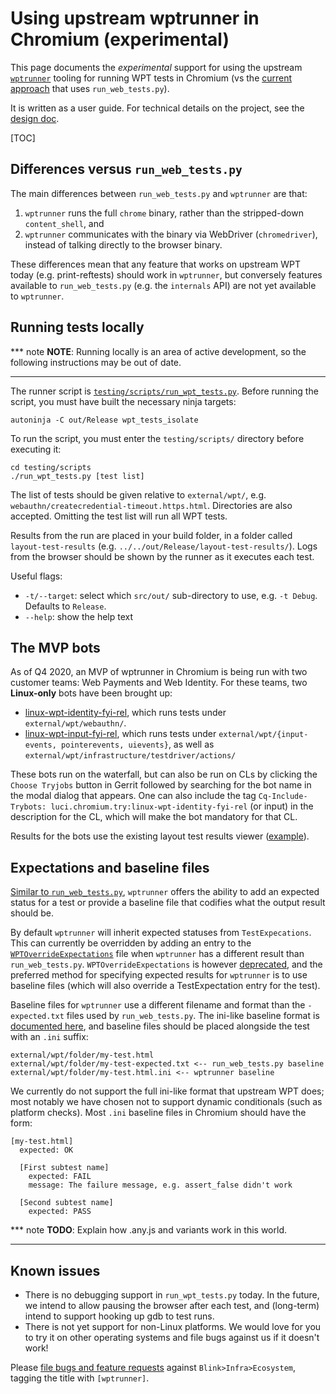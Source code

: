 # Using upstream wptrunner in Chromium (experimental)

This page documents the *experimental* support for using the upstream
[`wptrunner`](https://github.com/web-platform-tests/wpt/tree/master/tools/wptrunner/)
tooling for running WPT tests in Chromium (vs the [current
approach](web_platform_tests.md#Running-tests) that uses `run_web_tests.py`).

It is written as a user guide. For technical details on the project, see the
[design doc](https://docs.google.com/document/d/1Pq5fxR1t2JzOVPynqeRpRS4bM4QO_Z1um0Q_RiR5ETA/edit).

[TOC]

## Differences versus `run_web_tests.py`

The main differences between `run_web_tests.py` and `wptrunner` are that:

1. `wptrunner` runs the full `chrome` binary, rather than the stripped-down
   `content_shell`, and
1. `wptrunner` communicates with the binary via WebDriver (`chromedriver`),
   instead of talking directly to the browser binary.

These differences mean that any feature that works on upstream WPT today (e.g.
print-reftests) should work in `wptrunner`, but conversely features available to
`run_web_tests.py` (e.g. the `internals` API) are not yet available to
`wptrunner`.

## Running tests locally

*** note
**NOTE**: Running locally is an area of active development, so the following
instructions may be out of date.
***

The runner script is
[`testing/scripts/run_wpt_tests.py`](https://source.chromium.org/chromium/chromium/src/+/main:testing/scripts/run_wpt_tests.py).
Before running the script, you must have built the necessary ninja targets:

```
autoninja -C out/Release wpt_tests_isolate
```

To run the script, you must enter the `testing/scripts/` directory before
executing it:

```
cd testing/scripts
./run_wpt_tests.py [test list]
```

The list of tests should be given relative to `external/wpt/`, e.g.
`webauthn/createcredential-timeout.https.html`. Directories are also accepted.
Omitting the test list will run all WPT tests.

Results from the run are placed in your build folder, in a folder called
`layout-test-results` (e.g. `../../out/Release/layout-test-results/`). Logs from
the browser should be shown by the runner as it executes each test.

Useful flags:

* `-t/--target`: select which `src/out/` sub-directory to use, e.g. `-t Debug`.
  Defaults to `Release`.
* `--help`: show the help text

## The MVP bots

As of Q4 2020, an MVP of wptrunner in Chromium is being run with two customer
teams: Web Payments and Web Identity. For these teams, two **Linux-only** bots
have been brought up:

* [linux-wpt-identity-fyi-rel](https://ci.chromium.org/p/chromium/builders/ci/linux-wpt-identity-fyi-rel),
  which runs tests under `external/wpt/webauthn/`.
* [linux-wpt-input-fyi-rel](https://ci.chromium.org/p/chromium/builders/ci/linux-wpt-input-fyi-rel),
  which runs tests under `external/wpt/{input-events, pointerevents, uievents}`,
  as well as `external/wpt/infrastructure/testdriver/actions/`

These bots run on the waterfall, but can also be run on CLs by clicking the
`Choose Tryjobs` button in Gerrit followed by searching for the bot name in the
modal dialog that appears. One can also include the tag `Cq-Include-Trybots:
luci.chromium.try:linux-wpt-identity-fyi-rel` (or input) in the description
for the CL, which will make the bot mandatory for that CL.

Results for the bots use the existing layout test results viewer
([example](https://test-results.appspot.com/data/layout_results/linux-wpt-identity-fyi-rel/201/wpt_tests_suite/layout-test-results/results.html)).

## Expectations and baseline files

[Similar to `run_web_tests.py`](web_test_expectations.md), `wptrunner` offers
the ability to add an expected status for a test or provide a baseline file that
codifies what the output result should be.

By default `wptrunner` will inherit expected statuses from `TestExpecations`.
This can currently be overridden by adding an entry to the
[`WPTOverrideExpectations`](https://source.chromium.org/chromium/chromium/src/+/main:third_party/blink/web_tests/WPTOverrideExpectations)
file when `wptrunner` has a different result than `run_web_tests.py`.
`WPTOverrideExpectations` is however [deprecated](https://crbug.com/1035911),
and the preferred method for specifying expected results for `wptrunner` is to
use baseline files (which will also override a TestExpectation entry for the
test).

Baseline files for `wptrunner` use a different filename and format than
the `-expected.txt` files used by `run_web_tests.py`. The ini-like baseline format is
[documented here](https://web-platform-tests.org/tools/wptrunner/docs/expectation.html),
and baseline files should be placed alongside the test with an `.ini` suffix:

```
external/wpt/folder/my-test.html
external/wpt/folder/my-test-expected.txt <-- run_web_tests.py baseline
external/wpt/folder/my-test.html.ini <-- wptrunner baseline
```

We currently do not support the full ini-like format that upstream WPT does;
most notably we have chosen not to support dynamic conditionals (such as
platform checks). Most `.ini` baseline files in Chromium should have the form:

```
[my-test.html]
  expected: OK

  [First subtest name]
    expected: FAIL
    message: The failure message, e.g. assert_false didn't work

  [Second subtest name]
    expected: PASS
```

*** note
**TODO**: Explain how .any.js and variants work in this world.
***

## Known issues

* There is no debugging support in `run_wpt_tests.py` today. In the future, we
  intend to allow pausing the browser after each test, and (long-term) intend to
  support hooking up gdb to test runs.
* There is not yet support for non-Linux platforms. We would love for you to try
  it on other operating systems and file bugs against us if it doesn't work!

Please [file bugs and feature requests](https://crbug.com/new) against
`Blink>Infra>Ecosystem`, tagging the title with `[wptrunner]`.
